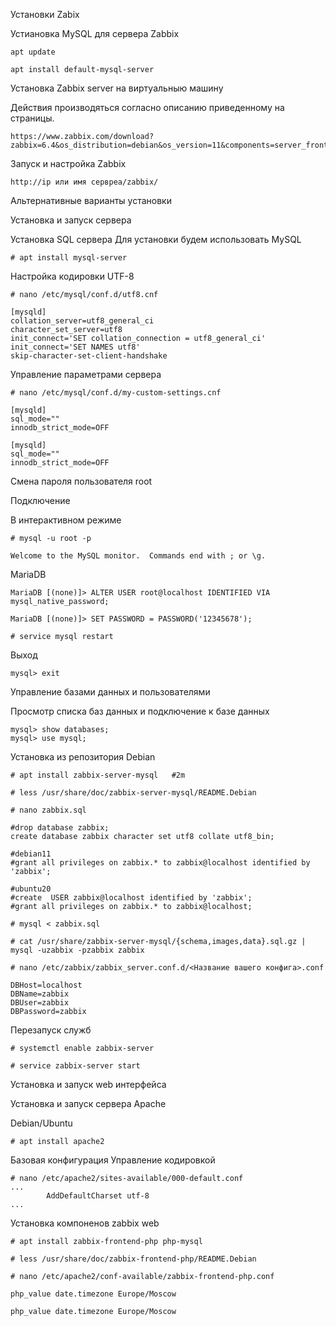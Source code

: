 Установки Zabix 

Устиановка MySQL для сервера Zabbix
```
apt update

apt install default-mysql-server
```

Установка Zabbix server на виртуальныю машину


Действия производяться согласно описанию приведенному на страницы.

```
https://www.zabbix.com/download?zabbix=6.4&os_distribution=debian&os_version=11&components=server_frontend_agent&db=mysql&ws=apache
```
Запуск и настройка Zabbix

```
http://ip или имя сервреа/zabbix/
```

 Альтернативные варианты установки 

Установка и запуск сервера

 Установка SQL сервера
Для установки будем использовать MySQL
```
# apt install mysql-server
```
 Настройка кодировки UTF-8
```
# nano /etc/mysql/conf.d/utf8.cnf
```
```
[mysqld]
collation_server=utf8_general_ci
character_set_server=utf8
init_connect='SET collation_connection = utf8_general_ci'
init_connect='SET NAMES utf8'
skip-character-set-client-handshake
```
 Управление параметрами сервера

```
# nano /etc/mysql/conf.d/my-custom-settings.cnf
```
```
[mysqld]
sql_mode=""
innodb_strict_mode=OFF
```
```
[mysqld]
sql_mode=""
innodb_strict_mode=OFF
```
Смена пароля пользователя root

Подключение

В интерактивном режиме
```
# mysql -u root -p

Welcome to the MySQL monitor.  Commands end with ; or \g.
```
MariaDB

```
MariaDB [(none)]> ALTER USER root@localhost IDENTIFIED VIA mysql_native_password;

MariaDB [(none)]> SET PASSWORD = PASSWORD('12345678');

# service mysql restart
```
Выход
```
mysql> exit
```

Управление базами данных и пользователями

Просмотр списка баз данных и подключение к базе данных
```
mysql> show databases;
mysql> use mysql;
```

Установка из репозитория Debian
```
# apt install zabbix-server-mysql   #2m

# less /usr/share/doc/zabbix-server-mysql/README.Debian

# nano zabbix.sql
```
```
#drop database zabbix;
create database zabbix character set utf8 collate utf8_bin;

#debian11
#grant all privileges on zabbix.* to zabbix@localhost identified by 'zabbix';

#ubuntu20
#create  USER zabbix@localhost identified by 'zabbix';
#grant all privileges on zabbix.* to zabbix@localhost;
```
```
# mysql < zabbix.sql
```
```
# cat /usr/share/zabbix-server-mysql/{schema,images,data}.sql.gz | mysql -uzabbix -pzabbix zabbix  
```
```
# nano /etc/zabbix/zabbix_server.conf.d/<Название вашего конфига>.conf
```
```
DBHost=localhost
DBName=zabbix
DBUser=zabbix
DBPassword=zabbix
```
Перезапуск служб
```
# systemctl enable zabbix-server

# service zabbix-server start
```
Установка и запуск web интерфейса

Установка и запуск сервера Apache

Debian/Ubuntu

```
# apt install apache2
```

Базовая конфигурация
Управление кодировкой
```
# nano /etc/apache2/sites-available/000-default.conf
...
        AddDefaultCharset utf-8
...
```

Установка компоненов zabbix web
```
# apt install zabbix-frontend-php php-mysql

# less /usr/share/doc/zabbix-frontend-php/README.Debian
```
```
# nano /etc/apache2/conf-available/zabbix-frontend-php.conf
```
```
php_value date.timezone Europe/Moscow

php_value date.timezone Europe/Moscow
```


